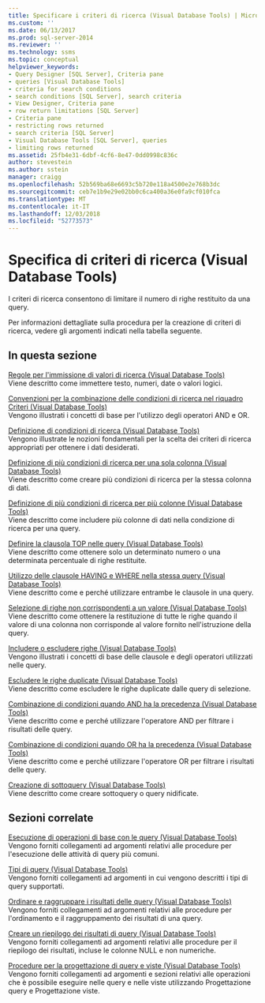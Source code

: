 ```yaml
---
title: Specificare i criteri di ricerca (Visual Database Tools) | Microsoft Docs
ms.custom: ''
ms.date: 06/13/2017
ms.prod: sql-server-2014
ms.reviewer: ''
ms.technology: ssms
ms.topic: conceptual
helpviewer_keywords:
- Query Designer [SQL Server], Criteria pane
- queries [Visual Database Tools]
- criteria for search conditions
- search conditions [SQL Server], search criteria
- View Designer, Criteria pane
- row return limitations [SQL Server]
- Criteria pane
- restricting rows returned
- search criteria [SQL Server]
- Visual Database Tools [SQL Server], queries
- limiting rows returned
ms.assetid: 25fb4e31-6dbf-4cf6-8e47-0dd0998c836c
author: stevestein
ms.author: sstein
manager: craigg
ms.openlocfilehash: 52b569ba68e6693c5b720e118a4500e2e768b3dc
ms.sourcegitcommit: ceb7e1b9e29e02bb0c6ca400a36e0fa9cf010fca
ms.translationtype: MT
ms.contentlocale: it-IT
ms.lasthandoff: 12/03/2018
ms.locfileid: "52773573"
---
```

# <a name="specify-search-criteria-visual-database-tools"></a>Specifica di criteri di ricerca (Visual Database Tools)
  I criteri di ricerca consentono di limitare il numero di righe restituito da una query.  
  
 Per informazioni dettagliate sulla procedura per la creazione di criteri di ricerca, vedere gli argomenti indicati nella tabella seguente.  
  
## <a name="in-this-section"></a>In questa sezione  
 [Regole per l'immissione di valori di ricerca &#40;Visual Database Tools&#41;](visual-database-tools.md)  
 Viene descritto come immettere testo, numeri, date o valori logici.  
  
 [Convenzioni per la combinazione delle condizioni di ricerca nel riquadro Criteri &#40;Visual Database Tools&#41;](conventions-combine-search-conditions-in-criteria-pane-visual-db-tools.md)  
 Vengono illustrati i concetti di base per l'utilizzo degli operatori AND e OR.  
  
 [Definizione di condizioni di ricerca &#40;Visual Database Tools&#41;](specify-search-conditions-visual-database-tools.md)  
 Vengono illustrate le nozioni fondamentali per la scelta dei criteri di ricerca appropriati per ottenere i dati desiderati.  
  
 [Definizione di più condizioni di ricerca per una sola colonna &#40;Visual Database Tools&#41;](specify-multiple-search-conditions-for-one-column-visual-database-tools.md)  
 Viene descritto come creare più condizioni di ricerca per la stessa colonna di dati.  
  
 [Definizione di più condizioni di ricerca per più colonne &#40;Visual Database Tools&#41;](specify-multiple-search-conditions-for-multiple-columns-visual-database-tools.md)  
 Viene descritto come includere più colonne di dati nella condizione di ricerca per una query.  
  
 [Definire la clausola TOP nelle query &#40;Visual Database Tools&#41;](specify-the-top-clause-in-queries-visual-database-tools.md)  
 Viene descritto come ottenere solo un determinato numero o una determinata percentuale di righe restituite.  
  
 [Utilizzo delle clausole HAVING e WHERE nella stessa query &#40;Visual Database Tools&#41;](use-having-and-where-clauses-in-the-same-query-visual-database-tools.md)  
 Viene descritto come e perché utilizzare entrambe le clausole in una query.  
  
 [Selezione di righe non corrispondenti a un valore &#40;Visual Database Tools&#41;](select-rows-that-do-not-match-a-value-visual-database-tools.md)  
 Viene descritto come ottenere la restituzione di tutte le righe quando il valore di una colonna non corrisponde al valore fornito nell'istruzione della query.  
  
 [Includere o escludere righe &#40;Visual Database Tools&#41;](include-or-exclude-rows-visual-database-tools.md)  
 Vengono illustrati i concetti di base delle clausole e degli operatori utilizzati nelle query.  
  
 [Escludere le righe duplicate &#40;Visual Database Tools&#41;](exclude-duplicate-rows-visual-database-tools.md)  
 Viene descritto come escludere le righe duplicate dalle query di selezione.  
  
 [Combinazione di condizioni quando AND ha la precedenza &#40;Visual Database Tools&#41;](combine-conditions-when-and-has-precedence-visual-database-tools.md)  
 Viene descritto come e perché utilizzare l'operatore AND per filtrare i risultati delle query.  
  
 [Combinazione di condizioni quando OR ha la precedenza &#40;Visual Database Tools&#41;](combine-conditions-when-or-has-precedence-visual-database-tools.md)  
 Viene descritto come e perché utilizzare l'operatore OR per filtrare i risultati delle query.  
  
 [Creazione di sottoquery &#40;Visual Database Tools&#41;](create-subqueries-visual-database-tools.md)  
 Viene descritto come creare sottoquery o query nidificate.  
  
## <a name="related-sections"></a>Sezioni correlate  
 [Esecuzione di operazioni di base con le query &#40;Visual Database Tools&#41;](perform-basic-operations-with-queries-visual-database-tools.md)  
 Vengono forniti collegamenti ad argomenti relativi alle procedure per l'esecuzione delle attività di query più comuni.  
  
 [Tipi di query &#40;Visual Database Tools&#41;](types-of-queries-visual-database-tools.md)  
 Vengono forniti collegamenti ad argomenti in cui vengono descritti i tipi di query supportati.  
  
 [Ordinare e raggruppare i risultati delle query &#40;Visual Database Tools&#41;](sort-and-group-query-results-visual-database-tools.md)  
 Vengono forniti collegamenti ad argomenti relativi alle procedure per l'ordinamento e il raggruppamento dei risultati di una query.  
  
 [Creare un riepilogo dei risultati di query &#40;Visual Database Tools&#41;](summarize-query-results-visual-database-tools.md)  
 Vengono forniti collegamenti ad argomenti relativi alle procedure per il riepilogo dei risultati, incluse le colonne NULL e non numeriche.  
  
 [Procedure per la progettazione di query e viste &#40;Visual Database Tools&#41;](design-queries-and-views-how-to-topics-visual-database-tools.md)  
 Vengono forniti collegamenti ad argomenti e sezioni relativi alle operazioni che è possibile eseguire nelle query e nelle viste utilizzando Progettazione query e Progettazione viste.  
  
  
